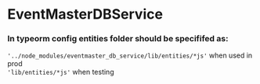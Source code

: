 # EventMasterDBService

### In typeorm config entities folder should be specififed as: <br>
```'../node_modules/eventmaster_db_service/lib/entities/*js'``` when used in prod <br>
```'lib/entities/*js'``` when testing
